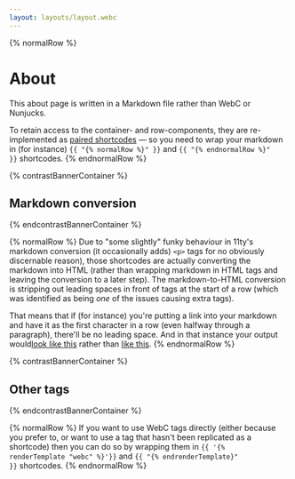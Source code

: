 ```yaml
---
layout: layouts/layout.webc
---
```


{% normalRow %}
# About
This about page is written in a Markdown file rather than WebC or Nunjucks.

To retain access to the container- and row-components, they are re-implemented
as [paired shortcodes](https://www.11ty.dev/docs/shortcodes/#paired-shortcodes) &mdash; so you need
to wrap your markdown in (for instance) <code>{{ "{% normalRow %}" }}</code> and <code>{{ "{% endnormalRow
%}" }}</code> shortcodes.
{% endnormalRow %}

{% contrastBannerContainer %}
<h2 class="as-h3">Markdown conversion</h2>
{% endcontrastBannerContainer %}

{% normalRow %}
Due to "some slightly" funky behaviour in 11ty's markdown conversion (it occasionally adds) `<p>` tags
for no obviously discernable reason), those shortcodes are actually converting the markdown into
HTML (rather than wrapping markdown in HTML tags and leaving the conversion to a later step). The
markdown-to-HTML conversion is stripping out leading spaces in front of tags at the start of a row
(which was identified as being *one* of the issues causing extra tags).

That means that if (for instance) you're putting a link into your markdown and have it as the first
character in a row (even halfway through a paragraph), there'll be no leading space. And in that
instance your output would[look like this](#) rather than [like this](#).
{% endnormalRow %}

{% contrastBannerContainer %}
<h2 class="as-h3">Other tags</h2>
{% endcontrastBannerContainer %}

{% normalRow %}
If you want to use WebC tags directly (either because you prefer to, or want to use a tag that hasn't
been replicated as a shortcode) then you can do so by wrapping them in <code>{{ '{% renderTemplate 
"webc" %}'}}</code> and <code>{{ "{% endrenderTemplate}" }}</code> shortcodes.
{% endnormalRow %}